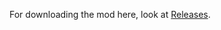For downloading the mod here, look at [Releases](https://github.com/SilviaS152002/InterchangeDesignation/releases).
